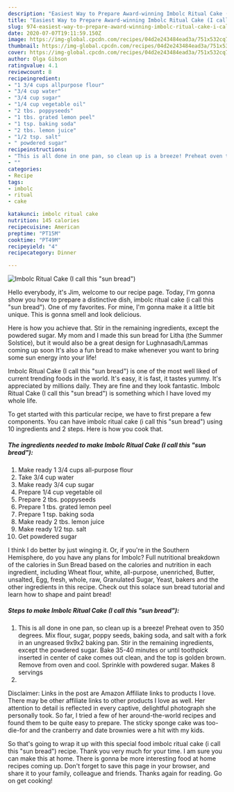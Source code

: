 ```yaml
---
description: "Easiest Way to Prepare Award-winning Imbolc Ritual Cake (I call this &amp;#34;sun bread&amp;#34;)"
title: "Easiest Way to Prepare Award-winning Imbolc Ritual Cake (I call this &amp;#34;sun bread&amp;#34;)"
slug: 974-easiest-way-to-prepare-award-winning-imbolc-ritual-cake-i-call-this-and-34-sun-bread-and-34
date: 2020-07-07T19:11:59.150Z
image: https://img-global.cpcdn.com/recipes/04d2e243484ead3a/751x532cq70/imbolc-ritual-cake-i-call-this-sun-bread-recipe-main-photo.jpg
thumbnail: https://img-global.cpcdn.com/recipes/04d2e243484ead3a/751x532cq70/imbolc-ritual-cake-i-call-this-sun-bread-recipe-main-photo.jpg
cover: https://img-global.cpcdn.com/recipes/04d2e243484ead3a/751x532cq70/imbolc-ritual-cake-i-call-this-sun-bread-recipe-main-photo.jpg
author: Olga Gibson
ratingvalue: 4.1
reviewcount: 8
recipeingredient:
- "1 3/4 cups allpurpose flour"
- "3/4 cup water"
- "3/4 cup sugar"
- "1/4 cup vegetable oil"
- "2 tbs. poppyseeds"
- "1 tbs. grated lemon peel"
- "1 tsp. baking soda"
- "2 tbs. lemon juice"
- "1/2 tsp. salt"
- " powdered sugar"
recipeinstructions:
- "This is all done in one pan, so clean up is a breeze! Preheat oven to 350 degrees. Mix flour, sugar, poppy seeds, baking soda, and salt with a fork in an ungreased 9x9x2 baking pan. Stir in the remaining ingredients, except the powdered sugar. Bake 35-40 minutes or until toothpick inserted in center of cake comes out clean, and the top is golden brown. Remove from oven and cool. Sprinkle with powdered sugar. Makes 8 servings"
- ""
categories:
- Recipe
tags:
- imbolc
- ritual
- cake

katakunci: imbolc ritual cake 
nutrition: 145 calories
recipecuisine: American
preptime: "PT15M"
cooktime: "PT49M"
recipeyield: "4"
recipecategory: Dinner

---
```



![Imbolc Ritual Cake (I call this &#34;sun bread&#34;)](https://img-global.cpcdn.com/recipes/04d2e243484ead3a/751x532cq70/imbolc-ritual-cake-i-call-this-sun-bread-recipe-main-photo.jpg)

Hello everybody, it's Jim, welcome to our recipe page. Today, I'm gonna show you how to prepare a distinctive dish, imbolc ritual cake (i call this &#34;sun bread&#34;). One of my favorites. For mine, I'm gonna make it a little bit unique. This is gonna smell and look delicious.

Here is how you achieve that. Stir in the remaining ingredients, except the powdered sugar. My mom and I made this sun bread for Litha (the Summer Solstice), but it would also be a great design for Lughnasadh/Lammas coming up soon It&#39;s also a fun bread to make whenever you want to bring some sun energy into your life!

Imbolc Ritual Cake (I call this &#34;sun bread&#34;) is one of the most well liked of current trending foods in the world. It's easy, it is fast, it tastes yummy. It's appreciated by millions daily. They are fine and they look fantastic. Imbolc Ritual Cake (I call this &#34;sun bread&#34;) is something which I have loved my whole life.


To get started with this particular recipe, we have to first prepare a few components. You can have imbolc ritual cake (i call this &#34;sun bread&#34;) using 10 ingredients and 2 steps. Here is how you cook that.

<!--inarticleads1-->

##### The ingredients needed to make Imbolc Ritual Cake (I call this &#34;sun bread&#34;):

1. Make ready 1 3/4 cups all-purpose flour
1. Take 3/4 cup water
1. Make ready 3/4 cup sugar
1. Prepare 1/4 cup vegetable oil
1. Prepare 2 tbs. poppyseeds
1. Prepare 1 tbs. grated lemon peel
1. Prepare 1 tsp. baking soda
1. Make ready 2 tbs. lemon juice
1. Make ready 1/2 tsp. salt
1. Get  powdered sugar


I think I do better by just winging it. Or, if you&#39;re in the Southern Hemisphere, do you have any plans for Imbolc? Full nutritional breakdown of the calories in Sun Bread based on the calories and nutrition in each ingredient, including Wheat flour, white, all-purpose, unenriched, Butter, unsalted, Egg, fresh, whole, raw, Granulated Sugar, Yeast, bakers and the other ingredients in this recipe. Check out this solace sun bread tutorial and learn how to shape and paint bread! 

<!--inarticleads2-->

##### Steps to make Imbolc Ritual Cake (I call this &#34;sun bread&#34;):

1. This is all done in one pan, so clean up is a breeze! Preheat oven to 350 degrees. Mix flour, sugar, poppy seeds, baking soda, and salt with a fork in an ungreased 9x9x2 baking pan. Stir in the remaining ingredients, except the powdered sugar. Bake 35-40 minutes or until toothpick inserted in center of cake comes out clean, and the top is golden brown. Remove from oven and cool. Sprinkle with powdered sugar. Makes 8 servings
1. 


Disclaimer: Links in the post are Amazon Affiliate links to products I love. There may be other affiliate links to other products I love as well. Her attention to detail is reflected in every captive, delightful photograph she personally took. So far, I tried a few of her around-the-world recipes and found them to be quite easy to prepare. The sticky sponge cake was too-die-for and the cranberry and date brownies were a hit with my kids. 

So that's going to wrap it up with this special food imbolc ritual cake (i call this &#34;sun bread&#34;) recipe. Thank you very much for your time. I am sure you can make this at home. There is gonna be more interesting food at home recipes coming up. Don't forget to save this page in your browser, and share it to your family, colleague and friends. Thanks again for reading. Go on get cooking!
